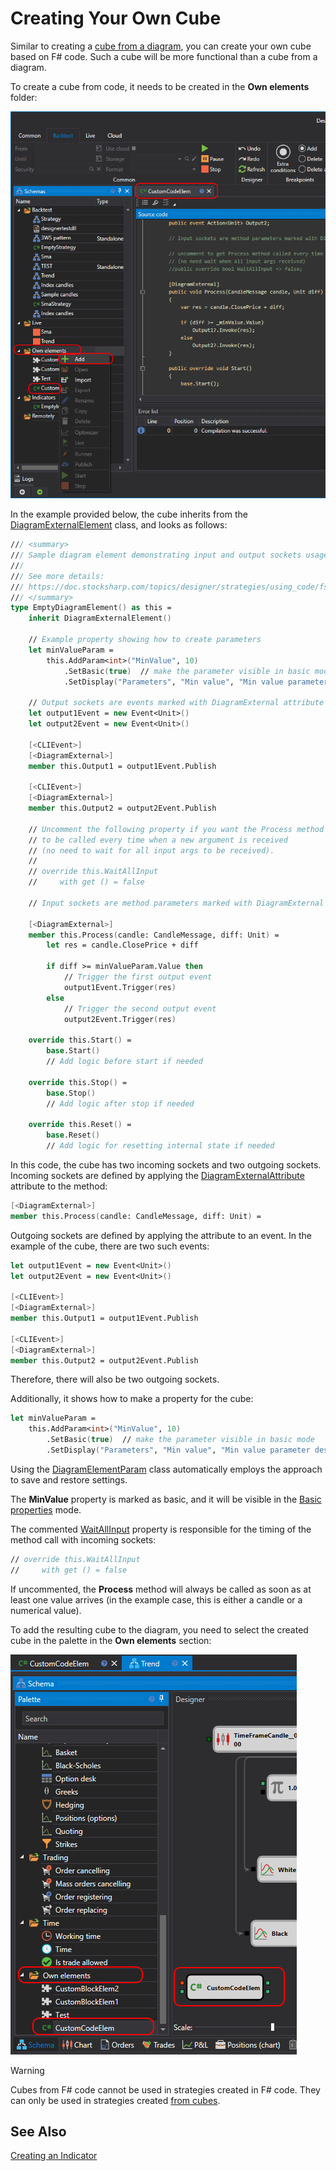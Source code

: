 # Creating Your Own Cube

Similar to creating a [cube from a diagram](../../using_visual_designer/composite_elements.md), you can create your own cube based on F# code. Such a cube will be more functional than a cube from a diagram.

To create a cube from code, it needs to be created in the **Own elements** folder:

![Designer_Source_Code_Elem_00](../../../../../images/designer_source_code_elem_00.png)

In the example provided below, the cube inherits from the [DiagramExternalElement](xref:StockSharp.Diagram.DiagramExternalElement) class, and looks as follows:

```fsharp
/// <summary>
/// Sample diagram element demonstrating input and output sockets usage.
///
/// See more details:
/// https://doc.stocksharp.com/topics/designer/strategies/using_code/fsharp/creating_your_own_cube.html
/// </summary>
type EmptyDiagramElement() as this =
    inherit DiagramExternalElement()

    // Example property showing how to create parameters
    let minValueParam =
        this.AddParam<int>("MinValue", 10)
            .SetBasic(true)  // make the parameter visible in basic mode
            .SetDisplay("Parameters", "Min value", "Min value parameter description", 10)

    // Output sockets are events marked with DiagramExternal attribute
    let output1Event = new Event<Unit>()
    let output2Event = new Event<Unit>()

    [<CLIEvent>]
    [<DiagramExternal>]
    member this.Output1 = output1Event.Publish

    [<CLIEvent>]
    [<DiagramExternal>]
    member this.Output2 = output2Event.Publish

    // Uncomment the following property if you want the Process method 
    // to be called every time when a new argument is received
    // (no need to wait for all input args to be received).
    //
    // override this.WaitAllInput 
    //     with get () = false

    // Input sockets are method parameters marked with DiagramExternal attribute

    [<DiagramExternal>]
    member this.Process(candle: CandleMessage, diff: Unit) =
        let res = candle.ClosePrice + diff

        if diff >= minValueParam.Value then
            // Trigger the first output event
            output1Event.Trigger(res)
        else
            // Trigger the second output event
            output2Event.Trigger(res)

    override this.Start() =
        base.Start()
        // Add logic before start if needed

    override this.Stop() =
        base.Stop()
        // Add logic after stop if needed

    override this.Reset() =
        base.Reset()
        // Add logic for resetting internal state if needed
```

In this code, the cube has two incoming sockets and two outgoing sockets. Incoming sockets are defined by applying the [DiagramExternalAttribute](xref:StockSharp.Diagram.DiagramExternalAttribute) attribute to the method:

```fsharp
[<DiagramExternal>]
member this.Process(candle: CandleMessage, diff: Unit) =
```

Outgoing sockets are defined by applying the attribute to an event. In the example of the cube, there are two such events:


```fsharp
let output1Event = new Event<Unit>()
let output2Event = new Event<Unit>()

[<CLIEvent>]
[<DiagramExternal>]
member this.Output1 = output1Event.Publish

[<CLIEvent>]
[<DiagramExternal>]
member this.Output2 = output2Event.Publish
```

Therefore, there will also be two outgoing sockets.

Additionally, it shows how to make a property for the cube:

```fsharp
let minValueParam =
    this.AddParam<int>("MinValue", 10)
        .SetBasic(true)  // make the parameter visible in basic mode
        .SetDisplay("Parameters", "Min value", "Min value parameter description", 10)
```

Using the [DiagramElementParam](xref:StockSharp.Diagram.DiagramElementParam`1) class automatically employs the approach to save and restore settings.

The **MinValue** property is marked as basic, and it will be visible in the [Basic properties](../../using_visual_designer/diagram_panel.md) mode.

The commented [WaitAllInput](xref:StockSharp.Diagram.DiagramExternalElement.WaitAllInput) property is responsible for the timing of the method call with incoming sockets:

```fsharp
// override this.WaitAllInput 
//     with get () = false
```

If uncommented, the **Process** method will always be called as soon as at least one value arrives (in the example case, this is either a candle or a numerical value).

To add the resulting cube to the diagram, you need to select the created cube in the palette in the **Own elements** section:

![Designer_Source_Code_Elem_01](../../../../../images/designer_source_code_elem_01.png)

> [!WARNING] 
> Cubes from F# code cannot be used in strategies created in F# code. They can only be used in strategies created [from cubes](../../using_visual_designer.md).

## See Also

[Creating an Indicator](create_own_indicator.md)